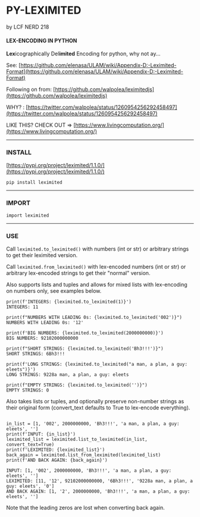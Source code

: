 # PY-LEXIMITED 

by LCF NERD 218

#### LEX-ENCODING IN PYTHON

<b>Lex</b>icographically Del<b>imited</b> Encoding for python, why not ay...
 
See: [https://github.com/elenasa/ULAM/wiki/Appendix-D:-Leximited-Format](https://github.com/elenasa/ULAM/wiki/Appendix-D:-Leximited-Format)

Following on from: [https://github.com/walpolea/leximitedjs](https://github.com/walpolea/leximitedjs)

WHY? : [https://twitter.com/walpolea/status/1260954256292458497](https://twitter.com/walpolea/status/1260954256292458497)

LIKE THIS? CHECK OUT => [https://www.livingcomputation.org/](https://www.livingcomputation.org/)


<hr>

### INSTALL

[https://pypi.org/project/leximited/1.1.0/](https://pypi.org/project/leximited/1.1.0/)

``` pip install leximited ```


<hr>

### IMPORT

``` import leximited ```

<hr>

### USE

Call ```leximited.to_leximited()``` with numbers (int or str) or arbitrary strings to get their leximited version.

Call ```leximited.from_leximited()``` with lex-encoded numbers (int or str) or arbitrary lex-encoded strings to get their "normal" version.

Also supports lists and tuples and allows for mixed lists with lex-encoding on numbers only, see examples below.


```
print(f'INTEGERS: {leximited.to_leximited(1)}')
INTEGERS: 11
```

```
print(f"NUMBERS WITH LEADING 0s: {leximited.to_leximited('002')}")
NUMBERS WITH LEADING 0s: '12'
```

```
print(f'BIG NUMBERS: {leximited.to_leximited(2000000000)}')
BIG NUMBERS: 92102000000000
```

```
print(f"SHORT STRINGS: {leximited.to_leximited('Bh3!!!')}")
SHORT STRINGS: 6Bh3!!!
```

```
print(f'LONG STRINGS: {leximited.to_leximited("a man, a plan, a guy: eleets")}')
LONG STRINGS: 9228a man, a plan, a guy: eleets
```

```
print(f"EMPTY STRINGS: {leximited.to_leximited('')}")
EMPTY STRINGS: 0
```

Also takes lists or tuples, and optionally preserve non-number strings as their original form (convert_text defaults to True to lex-encode everything).

```

in_list = [1, '002', 2000000000, 'Bh3!!!', 'a man, a plan, a guy: eleets', '']
print(f'INPUT: {in_list}')
leximited_list = leximited.list_to_leximited(in_list, convert_text=True)
print(f'LEXIMITED: {leximited_list}')
back_again = leximited.list_from_leximited(leximited_list)
print(f'AND BACK AGAIN: {back_again}')

INPUT: [1, '002', 2000000000, 'Bh3!!!', 'a man, a plan, a guy: eleets', '']
LEXIMITED: [11, '12', 92102000000000, '6Bh3!!!', '9228a man, a plan, a guy: eleets', '0']
AND BACK AGAIN: [1, '2', 2000000000, 'Bh3!!!', 'a man, a plan, a guy: eleets', '']

```
Note that the leading zeros are lost when converting back again.




